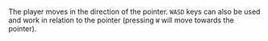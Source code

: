 The player moves in the direction of the pointer. `WASD` keys can also be used and work in relation to the pointer (pressing `W` will move towards the pointer).
